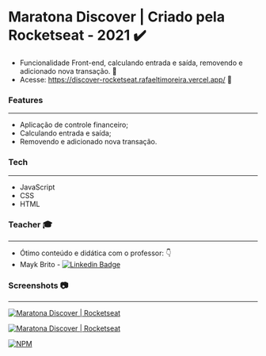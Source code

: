 
# Maratona Discover | Criado pela Rocketseat - 2021 ✔️

- Funcionalidade Front-end, calculando entrada e saída, removendo e adicionado nova transação. 🚀
- Acesse: https://discover-rocketseat.rafaeltimoreira.vercel.app/ 💪 

### Features

------------
- Aplicação de controle financeiro;
- Calculando entrada e saída;
- Removendo e adicionado nova transação.

### Tech

------------
- JavaScript
- CSS
- HTML


### Teacher 🎓

------------

- Ótimo conteúdo e didática com o professor: 👇
- Mayk Brito - [![Linkedin Badge](https://img.shields.io/badge/-MaykBrito-blue?style=flat-square&logo=Linkedin&logoColor=white&link=https://www.linkedin.com/in/maykbrito/)](https://www.linkedin.com/in/maykbrito/) 





### Screenshots 📷

------------
[![Maratona Discover | Rocketseat](https://i.imgur.com/7Dbb6VP.png)](https://github.com/RafaeltiMoreira/discover-rocketseat "Maratona Discover | Rocketseat")

[![Maratona Discover | Rocketseat](https://i.imgur.com/lGahBhW.png)](https://github.com/RafaeltiMoreira/discover-rocketseat "Maratona Discover | Rocketseat")

[![NPM](https://img.shields.io/npm/l/react)](https://github.com/RafaeltiMoreira/discover-rocketseat/blob/master/LICENSE)

